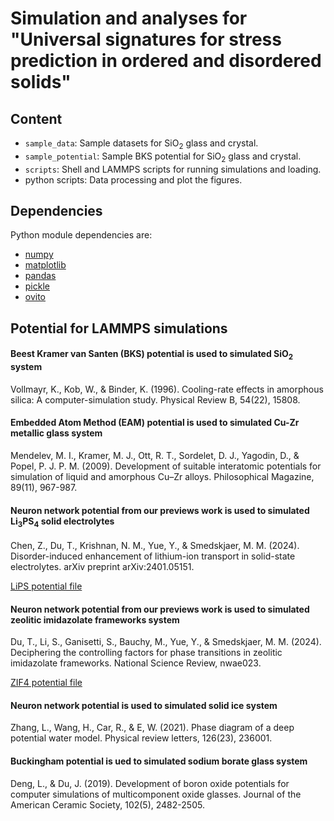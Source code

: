 # Simulation and analyses for "Universal signatures for stress prediction in ordered and disordered solids"

## Content
- ```sample_data```: Sample datasets for SiO<sub>2</sub> glass and crystal.
- ```sample_potential```: Sample BKS potential for SiO<sub>2</sub> glass and crystal.
- ```scripts```: Shell and LAMMPS scripts for running simulations and loading.
- python scripts: Data processing and plot the figures.

## Dependencies
Python module dependencies are:
- [numpy](https://pypi.org/project/numpy/)
- [matplotlib](https://pypi.org/project/matplotlib/)
- [pandas](https://pypi.org/project/pandas/)
- [pickle](https://pypi.org/project/pickle5/)
- [ovito](https://pypi.org/project/ovito/)

## Potential for LAMMPS simulations
#### Beest Kramer van Santen (BKS) potential is used to simulated SiO<sub>2</sub> system
Vollmayr, K., Kob, W., & Binder, K. (1996). Cooling-rate effects in amorphous silica: A computer-simulation study. Physical Review B, 54(22), 15808.

#### Embedded Atom Method (EAM) potential is used to simulated Cu-Zr metallic glass system
Mendelev, M. I., Kramer, M. J., Ott, R. T., Sordelet, D. J., Yagodin, D., & Popel, P. J. P. M. (2009). Development of suitable interatomic potentials for simulation of liquid and amorphous Cu–Zr alloys. Philosophical Magazine, 89(11), 967-987.

#### Neuron network potential from our previews work is used to simulated Li<sub>3</sub>PS<sub>4</sub> solid electrolytes
Chen, Z., Du, T., Krishnan, N. M., Yue, Y., & Smedskjaer, M. M. (2024). Disorder-induced enhancement of lithium-ion transport in solid-state electrolytes. arXiv preprint arXiv:2401.05151.

[LiPS potential file](https://github.com/OxideGlassGroupAAU/LiPS)

#### Neuron network potential from our previews work is used to simulated zeolitic imidazolate frameworks system
Du, T., Li, S., Ganisetti, S., Bauchy, M., Yue, Y., & Smedskjaer, M. M. (2024). Deciphering the controlling factors for phase transitions in zeolitic imidazolate frameworks. National Science Review, nwae023.

[ZIF4 potential file](https://github.com/OxideGlassGroupAAU/DeepZIF)

#### Neuron network potential is used to simulated solid ice system
Zhang, L., Wang, H., Car, R., & E, W. (2021). Phase diagram of a deep potential water model. Physical review letters, 126(23), 236001.

#### Buckingham potential is ued to simulated sodium borate glass system
Deng, L., & Du, J. (2019). Development of boron oxide potentials for computer simulations of multicomponent oxide glasses. Journal of the American Ceramic Society, 102(5), 2482-2505.
